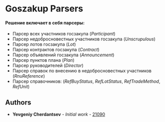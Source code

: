 # Goszakup Parsers

#### Решение включает в себя парсеры:
* Парсер всех участников госзакупа (*Participant*)
* Парсер недобросновестных участников госзакупа (*Unscrupulous*)
* Парсер лотов госзакупа (*Lot*)
* Парсер контрактов госзакупа (*Contract*)
* Парсер объявлений госзакупа (*Announcement*)
* Парсер пунктов плана (*Plan*)
* Парсер руководителей (*Director*)
* Парсер справок по внесению в недобросновестных участников (*RnuReference*)
* Парсер справочников: (*RefBuyStatus*, *RefLotStatus*, *RefTradeMethod*, *RefUnit*)


## Authors

* **Yevgeniy Cherdantsev** - *Initial work* - [21090](https://github.com/ZhekaCher)